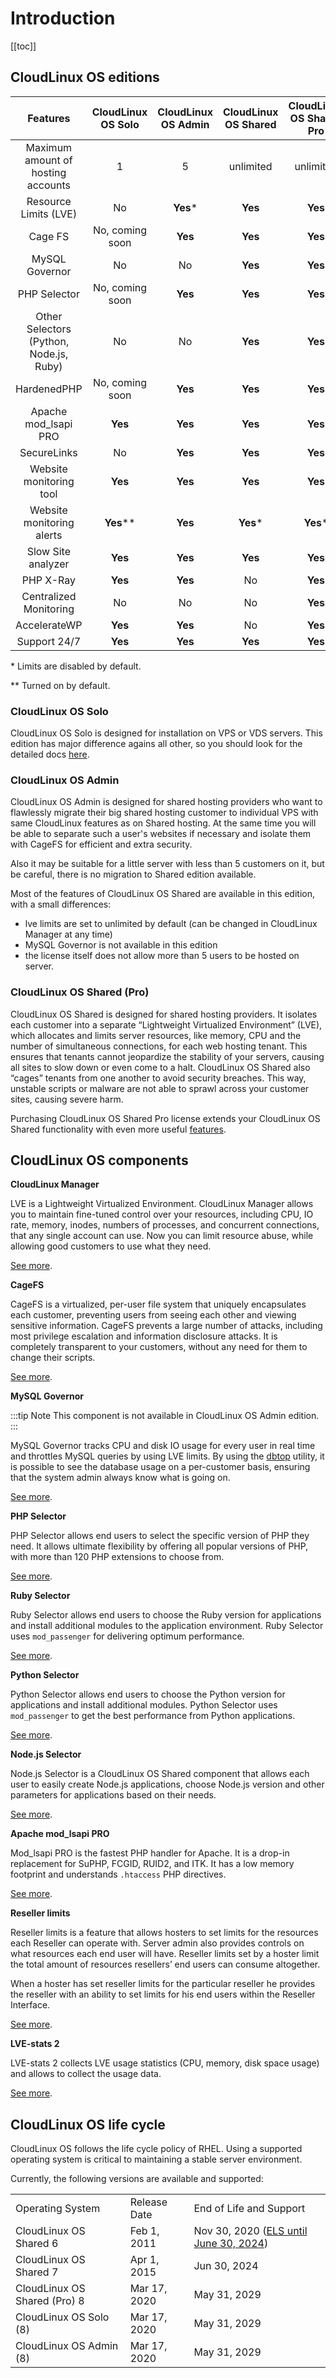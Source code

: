 # Introduction

[[toc]]

## CloudLinux OS editions

|**Features**|**CloudLinux OS Solo**|**CloudLinux OS Admin**|**CloudLinux OS Shared**|**CloudLinux OS Shared Pro**|
|:-:|:-:|:-:|:-:|:-:|
|Maximum amount of hosting accounts|1|5|unlimited|unlimited|
|Resource Limits (LVE)|No|**Yes***|**Yes**|**Yes**|
|Cage FS|No, coming soon|**Yes**|**Yes**|**Yes**|
|MySQL Governor|No|No|**Yes**|**Yes**|
|PHP Selector|No, coming soon|**Yes**|**Yes**|**Yes**|
|Other Selectors (Python, Node.js, Ruby)|No|No|**Yes**|**Yes**|
|HardenedPHP|No, coming soon|**Yes**|**Yes**|**Yes**|
|Apache mod_lsapi PRO|**Yes**|**Yes**|**Yes**|**Yes**|
|SecureLinks|No|**Yes**|**Yes**|**Yes**|
|Website monitoring tool|**Yes**|**Yes**|**Yes**|**Yes**|
|Website monitoring alerts|**Yes****|**Yes**|**Yes***|**Yes***|
|Slow Site analyzer|**Yes**|**Yes**|**Yes**|**Yes**|
|PHP X-Ray|**Yes**|**Yes**|No|**Yes**|
|Centralized Monitoring|No|No|No|**Yes**|
|AccelerateWP|**Yes**|**Yes**|No|**Yes**|
|Support 24/7|**Yes**|**Yes**|**Yes**|**Yes**|

\* Limits are disabled by default.

\** Turned on by default.

### CloudLinux OS Solo
CloudLinux OS Solo is designed for installation on VPS or VDS servers. 
This edition has major difference agains all other, so you should look for the detailed docs 
[here](https://docs.solo.cloudlinux.com/introduction/).


### CloudLinux OS Admin

CloudLinux OS Admin is designed for shared hosting providers who want to flawlessly migrate their 
big shared hosting customer to individual VPS with same CloudLinux features as on Shared hosting. 
At the same time you will be able to separate such a user's websites if necessary and isolate them 
with CageFS for efficient and extra security.

Also it may be suitable for a little server with less than 5 customers on it, but be careful, 
there is no migration to Shared edition available.

Most of the features of CloudLinux OS Shared are available in this edition, with a small differences:

- lve limits are set to unlimited by default (can be changed in CloudLinux Manager at any time)
- MySQL Governor is not available in this edition
- the license itself does not allow more than 5 users to be hosted on server.

### CloudLinux OS Shared (Pro)

CloudLinux OS Shared is designed for shared hosting providers. 
It isolates each customer into a separate “Lightweight Virtualized Environment” (LVE), 
which allocates and limits server resources, like memory, CPU and the number of simultaneous connections, 
for each web hosting tenant. This ensures that tenants cannot jeopardize the stability of your servers, 
causing all sites to slow down or even come to a halt. CloudLinux OS Shared also “cages” tenants from one another 
to avoid security breaches. This way, unstable scripts or malware are not able to sprawl across your customer sites, 
causing severe harm.

Purchasing CloudLinux OS Shared Pro license extends your CloudLinux OS Shared 
functionality with even more useful [features](/cloudlinux-os-plus/). 


## CloudLinux OS components

**CloudLinux Manager**

LVE is a Lightweight Virtualized Environment.
CloudLinux Manager allows you to maintain fine-tuned control over your resources, 
including CPU, IO rate, memory, inodes, numbers of processes, and concurrent connections, 
that any single account can use. Now you can limit resource abuse, while allowing good customers to use what they need.

[See more](/lve_manager/).

**CageFS**

CageFS is a virtualized, per-user file system that uniquely encapsulates each customer, 
preventing users from seeing each other and viewing sensitive information. CageFS prevents a large number of attacks, 
including most privilege escalation and information disclosure attacks. It is completely transparent to your customers, 
without any need for them to change their scripts.

[See more](/cloudlinux_os_components/#cagefs).

**MySQL Governor**

:::tip Note
This component is not available in CloudLinux OS Admin edition.
:::

MySQL Governor tracks CPU and disk IO usage for every user in real time and throttles MySQL queries by using LVE limits. By using the [dbtop](/command-line_tools/#dbtop) utility, it is possible to see the database usage on a per-customer basis, ensuring that the system admin always know what is going on.

[See more](/cloudlinux_os_components/#mysql-governor).

**PHP Selector**

PHP Selector allows end users to select the specific version of PHP they need. It allows ultimate flexibility by offering all 
popular versions of PHP, with more than 120 PHP extensions to choose from.

[See more](/cloudlinux_os_components/#php-selector).

**Ruby Selector**

Ruby Selector allows end users to choose the Ruby version for applications and install additional modules 
to the application environment. Ruby Selector uses `mod_passenger` for delivering optimum performance.

[See more](/cloudlinux_os_components/#ruby-selector).

**Python Selector**

Python Selector allows end users to choose the Python version for applications and install additional modules. 
Python Selector uses `mod_passenger` to get the best performance from Python applications.

[See more](/cloudlinux_os_components/#python-selector).

<span class="notranslate">**Node.js Selector** </span>

Node.js Selector is a CloudLinux OS Shared component that allows each user to easily create Node.js applications, 
choose Node.js version and other parameters for applications based on their needs.

[See more](/cloudlinux_os_components/#node-js-selector).

**Apache mod_lsapi PRO**

Mod_lsapi PRO is the fastest PHP handler for Apache. It is a drop-in replacement for SuPHP, FCGID, RUID2, and ITK. 
It has a low memory footprint and understands `.htaccess` PHP directives.

[See more](/cloudlinux_os_components/#apache-mod-lsapi-pro).

**Reseller limits**

Reseller limits is a feature that allows hosters to set limits for the resources each Reseller can operate with. 
Server admin also provides controls on what resources each end user will have. Reseller limits set by a hoster 
limit the total amount of resources resellers’ end users can consume altogether.

When a hoster has set reseller limits for the particular reseller he provides the reseller with an ability to 
set limits for his end users within the Reseller Interface.

[See more](/cloudlinux_os_components/#reseller-limits).

<span class="notranslate"> **LVE-stats 2** </span>

<span class="notranslate"> LVE-stats 2 </span> collects LVE usage statistics (CPU, memory, disk space usage) 
and allows to collect the usage data.

[See more](/cloudlinux_os_components/#lve-stats-2).

## CloudLinux OS life cycle

CloudLinux OS follows the life cycle policy of RHEL. 
Using a supported operating system is critical to maintaining a stable server environment.

Currently, the following versions are available and supported:

| |  | |
|-|--|-|
|Operating System | Release Date| End of Life and Support|
|CloudLinux OS Shared 6 | Feb 1, 2011 | Nov 30, 2020 ([ELS until June 30, 2024](https://docs.cln.cloudlinux.com/billing/#cloudlinux-os-6-extended-lifecycle-support)) |
|CloudLinux OS Shared 7 | Apr 1, 2015 | Jun 30, 2024 |
|CloudLinux OS Shared (Pro) 8 | Mar 17, 2020 | May 31, 2029 |
|CloudLinux OS Solo (8) | Mar 17, 2020 | May 31, 2029 |
|CloudLinux OS Admin (8) | Mar 17, 2020 | May 31, 2029 |
